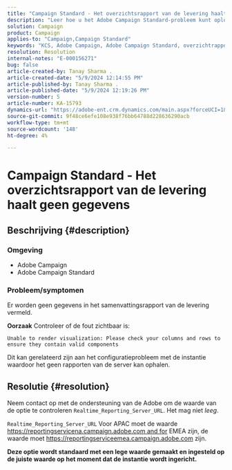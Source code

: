 ```yaml
---
title: "Campaign Standard - Het overzichtsrapport van de levering haalt geen gegevens"
description: "Leer hoe u het Adobe Campaign Standard-probleem kunt oplossen als er geen gegevens in het samenvattingsrapport van de levering staan."
solution: Campaign
product: Campaign
applies-to: "Campaign,Campaign Standard"
keywords: "KCS, Adobe Campaign, Adobe Campaign Standard, overzichtrapport voor levering, haalt geen gegevens, problemen, Realtime_Reporting_Server_URL"
resolution: Resolution
internal-notes: "E-000156271"
bug: false
article-created-by: Tanay Sharma .
article-created-date: "5/9/2024 12:14:55 PM"
article-published-by: Tanay Sharma .
article-published-date: "5/9/2024 12:19:26 PM"
version-number: 5
article-number: KA-15793
dynamics-url: "https://adobe-ent.crm.dynamics.com/main.aspx?forceUCI=1&pagetype=entityrecord&etn=knowledgearticle&id=a7e082ba-fd0d-ef11-9f89-000d3a345e57"
source-git-commit: 9f48ce6efe108e938f76bb64788d228636290acb
workflow-type: tm+mt
source-wordcount: '148'
ht-degree: 4%

---
```


# Campaign Standard - Het overzichtsrapport van de levering haalt geen gegevens

## Beschrijving {#description}


### Omgeving

- Adobe Campaign
- Adobe Campaign Standard


### Probleem/symptomen

Er worden geen gegevens in het samenvattingsrapport van de levering vermeld.

<b>Oorzaak</b>
Controleer of de fout zichtbaar is:


```
Unable to render visualization: Please check your columns and rows to ensure they contain valid components
```


Dit kan gerelateerd zijn aan het configuratieprobleem met de instantie waardoor het geen rapporten van de server kan ophalen.


## Resolutie {#resolution}


Neem contact op met de ondersteuning van de Adobe om de waarde van de optie te controleren `Realtime_Reporting_Server_URL`. Het mag niet *leeg*.

`Realtime_Reporting_Server_URL` Voor APAC moet de waarde https://reportingservicena.campaign.adobe.com and for EMEA zijn, de waarde moet https://reportingserviceemea.campaign.adobe.com zijn.

<b>Deze optie wordt standaard met een lege waarde gemaakt en ingesteld op de juiste waarde op het moment dat de instantie wordt ingericht.</b>

